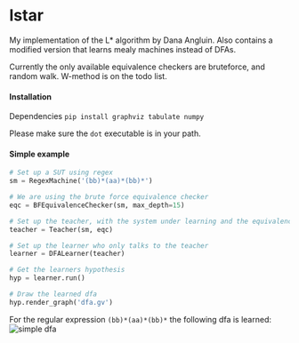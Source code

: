 # lstar

My implementation of the L* algorithm by Dana Angluin. Also contains a modified version that learns mealy machines instead of DFAs.

Currently the only available equivalence checkers are bruteforce, and random walk. W-method is on the todo list.

#### Installation
Dependencies `pip install graphviz tabulate numpy`

Please make sure the `dot` executable is in your path.
#### Simple example
```python
# Set up a SUT using regex
sm = RegexMachine('(bb)*(aa)*(bb)*')

# We are using the brute force equivalence checker
eqc = BFEquivalenceChecker(sm, max_depth=15)

# Set up the teacher, with the system under learning and the equivalence checker
teacher = Teacher(sm, eqc)

# Set up the learner who only talks to the teacher
learner = DFALearner(teacher)

# Get the learners hypothesis
hyp = learner.run()

# Draw the learned dfa
hyp.render_graph('dfa.gv')
```
For the regular expression `(bb)*(aa)*(bb)*` the following dfa is learned:
![simple dfa](https://i.imgur.com/vlqQcCH.png)